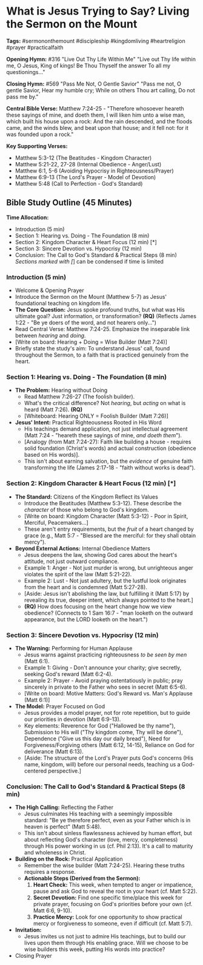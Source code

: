 # What is Jesus Trying to Say? Living the Sermon on the Mount

**Tags:** #sermononthemount #discipleship #kingdomliving #heartreligion #prayer #practicalfaith

**Opening Hymn:** #316 "Live Out Thy Life Within Me"
"Live out Thy life within me, O Jesus, King of kings! Be Thou Thyself the answer To all my questionings..."

**Closing Hymn:** #569 "Pass Me Not, O Gentle Savior"
"Pass me not, O gentle Savior, Hear my humble cry; While on others Thou art calling, Do not pass me by."

**Central Bible Verse:** Matthew 7:24-25 - "Therefore whosoever heareth these sayings of mine, and doeth them, I will liken him unto a wise man, which built his house upon a rock: And the rain descended, and the floods came, and the winds blew, and beat upon that house; and it fell not: for it was founded upon a rock."

**Key Supporting Verses:**
*   Matthew 5:3-12 (The Beatitudes - Kingdom Character)
*   Matthew 5:21-22, 27-28 (Internal Obedience - Anger/Lust)
*   Matthew 6:1, 5-6 (Avoiding Hypocrisy in Righteousness/Prayer)
*   Matthew 6:9-13 (The Lord's Prayer - Model of Devotion)
*   Matthew 5:48 (Call to Perfection - God's Standard)

## Bible Study Outline (45 Minutes)

**Time Allocation:**
- Introduction (5 min)
- Section 1: Hearing vs. Doing - The Foundation (8 min)
- Section 2: Kingdom Character & Heart Focus (12 min) [*]
- Section 3: Sincere Devotion vs. Hypocrisy (12 min)
- Conclusion: The Call to God's Standard & Practical Steps (8 min)
*Sections marked with [*] can be condensed if time is limited

### Introduction (5 min)
- Welcome & Opening Prayer
- Introduce the Sermon on the Mount (Matthew 5-7) as Jesus' foundational teaching on kingdom life.
- **The Core Question:** Jesus spoke profound truths, but what was His ultimate goal? Just information, or transformation? **(RQ)** (Reflects James 1:22 - "Be ye doers of the word, and not hearers only...")
- Read Central Verse: Matthew 7:24-25. Emphasize the inseparable link between *hearing* and *doing*.
- [Write on board: Hearing + Doing = Wise Builder (Matt 7:24)]
- Briefly state the study's aim: To understand Jesus' call, found throughout the Sermon, to a faith that is practiced genuinely from the heart.

### Section 1: Hearing vs. Doing - The Foundation (8 min)
- **The Problem:** Hearing without Doing
    - Read Matthew 7:26-27 (The foolish builder).
    - What's the critical difference? Not *hearing*, but *acting* on what is heard (Matt 7:26). **(RQ)**
    - [Whiteboard: Hearing ONLY = Foolish Builder (Matt 7:26)]
- **Jesus' Intent:** Practical Righteousness Rooted in His Word
    - His teachings demand application, not just intellectual agreement (Matt 7:24 - "heareth these sayings of mine, *and doeth them*").
    - [Analogy (from Matt 7:24-27): Faith like building a house - requires solid foundation (Christ's words) and actual construction (obedience based on His words)].
    - This isn't about earning salvation, but the *evidence* of genuine faith transforming the life (James 2:17-18 - "faith without works is dead").

### Section 2: Kingdom Character & Heart Focus (12 min) [*]
- **The Standard:** Citizens of the Kingdom Reflect its Values
    - Introduce the Beatitudes (Matthew 5:3-12). These describe the *character* of those who belong to God's kingdom.
    - [Write on board: Kingdom Character (Matt 5:3-12) - Poor in Spirit, Merciful, Peacemakers...]
    - These aren't entry requirements, but the *fruit* of a heart changed by grace (e.g., Matt 5:7 - "Blessed are the merciful: for they shall obtain mercy").
- **Beyond External Actions:** Internal Obedience Matters
    - Jesus deepens the law, showing God cares about the heart's attitude, not just outward compliance.
    - Example 1: Anger - Not just murder is wrong, but unrighteous anger violates the spirit of the law (Matt 5:21-22).
    - Example 2: Lust - Not just adultery, but the lustful look originates from the heart and is condemned (Matt 5:27-28).
    - [Aside: Jesus isn't abolishing the law, but fulfilling it (Matt 5:17) by revealing its true, deeper intent, which always pointed to the heart.]
    - **(RQ)** How does focusing on the heart change how we view obedience? (Connects to 1 Sam 16:7 - "man looketh on the outward appearance, but the LORD looketh on the heart.")

### Section 3: Sincere Devotion vs. Hypocrisy (12 min)
- **The Warning:** Performing for Human Applause
    - Jesus warns against practicing righteousness *to be seen by men* (Matt 6:1).
    - Example 1: Giving - Don't announce your charity; give secretly, seeking God's reward (Matt 6:2-4).
    - Example 2: Prayer - Avoid praying ostentatiously in public; pray sincerely in private to the Father who sees in secret (Matt 6:5-6).
    - [Write on board: Motive Matters: God's Reward vs. Man's Applause (Matt 6:1)]
- **The Model:** Prayer Focused on God
    - Jesus provides a model prayer, not for rote repetition, but to guide our priorities in devotion (Matt 6:9-13).
    - Key elements: Reverence for God ("Hallowed be thy name"), Submission to His will ("Thy kingdom come, Thy will be done"), Dependence ("Give us this day our daily bread"), Need for Forgiveness/Forgiving others (Matt 6:12, 14-15), Reliance on God for deliverance (Matt 6:13).
    - [Aside: The structure of the Lord's Prayer puts God's concerns (His name, kingdom, will) before our personal needs, teaching us a God-centered perspective.]

### Conclusion: The Call to God's Standard & Practical Steps (8 min)
- **The High Calling:** Reflecting the Father
    - Jesus culminates His teaching with a seemingly impossible standard: "Be ye therefore perfect, even as your Father which is in heaven is perfect" (Matt 5:48).
    - This isn't about sinless flawlessness achieved by human effort, but about reflecting God's character (love, mercy, completeness) through His power working in us (cf. Phil 2:13). It's a call to maturity and wholeness in Christ.
- **Building on the Rock:** Practical Application
    - Remember the wise builder (Matt 7:24-25). Hearing these truths requires a response.
    - **Actionable Steps (Derived from the Sermon):**
        1.  **Heart Check:** This week, when tempted to anger or impatience, pause and ask God to reveal the root in your heart (cf. Matt 5:22).
        2.  **Secret Devotion:** Find one specific time/place this week for private prayer, focusing on God's priorities before your own (cf. Matt 6:6, 9-10).
        3.  **Practice Mercy:** Look for one opportunity to show practical mercy or forgiveness to someone, even if difficult (cf. Matt 5:7).
- **Invitation:**
    - Jesus invites us not just to admire His teachings, but to build our lives upon them through His enabling grace. Will we choose to be wise builders this week, putting His words into practice?
- Closing Prayer